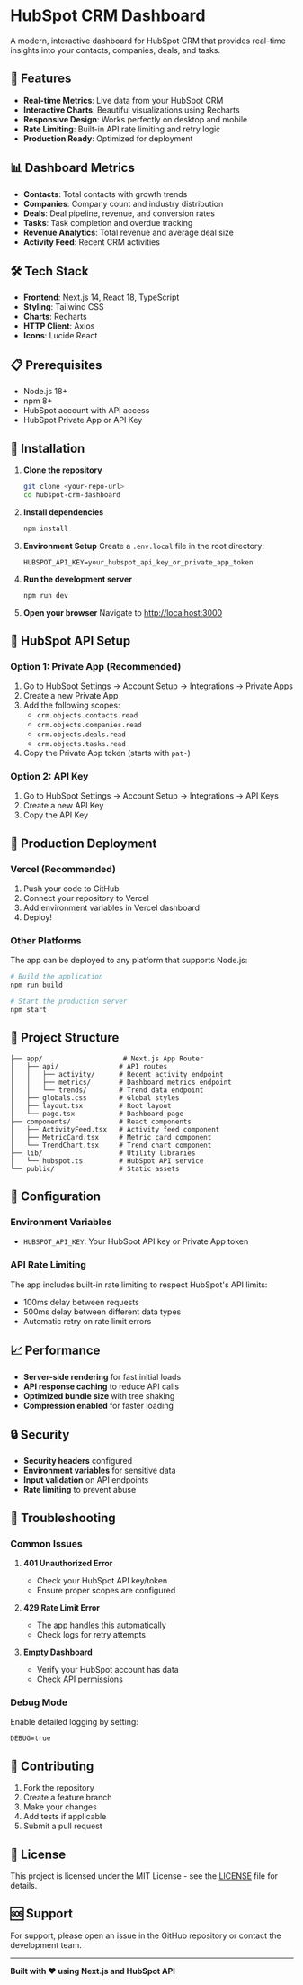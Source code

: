 # HubSpot CRM Dashboard

A modern, interactive dashboard for HubSpot CRM that provides real-time insights into your contacts, companies, deals, and tasks.

## 🚀 Features

- **Real-time Metrics**: Live data from your HubSpot CRM
- **Interactive Charts**: Beautiful visualizations using Recharts
- **Responsive Design**: Works perfectly on desktop and mobile
- **Rate Limiting**: Built-in API rate limiting and retry logic
- **Production Ready**: Optimized for deployment

## 📊 Dashboard Metrics

- **Contacts**: Total contacts with growth trends
- **Companies**: Company count and industry distribution
- **Deals**: Deal pipeline, revenue, and conversion rates
- **Tasks**: Task completion and overdue tracking
- **Revenue Analytics**: Total revenue and average deal size
- **Activity Feed**: Recent CRM activities

## 🛠️ Tech Stack

- **Frontend**: Next.js 14, React 18, TypeScript
- **Styling**: Tailwind CSS
- **Charts**: Recharts
- **HTTP Client**: Axios
- **Icons**: Lucide React

## 📋 Prerequisites

- Node.js 18+ 
- npm 8+
- HubSpot account with API access
- HubSpot Private App or API Key

## 🔧 Installation

1. **Clone the repository**
   ```bash
   git clone <your-repo-url>
   cd hubspot-crm-dashboard
   ```

2. **Install dependencies**
   ```bash
   npm install
   ```

3. **Environment Setup**
   Create a `.env.local` file in the root directory:
   ```env
   HUBSPOT_API_KEY=your_hubspot_api_key_or_private_app_token
   ```

4. **Run the development server**
   ```bash
   npm run dev
   ```

5. **Open your browser**
   Navigate to [http://localhost:3000](http://localhost:3000)

## 🔑 HubSpot API Setup

### Option 1: Private App (Recommended)
1. Go to HubSpot Settings → Account Setup → Integrations → Private Apps
2. Create a new Private App
3. Add the following scopes:
   - `crm.objects.contacts.read`
   - `crm.objects.companies.read`
   - `crm.objects.deals.read`
   - `crm.objects.tasks.read`
4. Copy the Private App token (starts with `pat-`)

### Option 2: API Key
1. Go to HubSpot Settings → Account Setup → Integrations → API Keys
2. Create a new API Key
3. Copy the API Key

## 🚀 Production Deployment

### Vercel (Recommended)
1. Push your code to GitHub
2. Connect your repository to Vercel
3. Add environment variables in Vercel dashboard
4. Deploy!

### Other Platforms
The app can be deployed to any platform that supports Node.js:

```bash
# Build the application
npm run build

# Start the production server
npm start
```

## 📁 Project Structure

```
├── app/                    # Next.js App Router
│   ├── api/               # API routes
│   │   ├── activity/      # Recent activity endpoint
│   │   ├── metrics/       # Dashboard metrics endpoint
│   │   └── trends/        # Trend data endpoint
│   ├── globals.css        # Global styles
│   ├── layout.tsx         # Root layout
│   └── page.tsx           # Dashboard page
├── components/            # React components
│   ├── ActivityFeed.tsx   # Activity feed component
│   ├── MetricCard.tsx     # Metric card component
│   └── TrendChart.tsx     # Trend chart component
├── lib/                   # Utility libraries
│   └── hubspot.ts         # HubSpot API service
└── public/                # Static assets
```

## 🔧 Configuration

### Environment Variables
- `HUBSPOT_API_KEY`: Your HubSpot API key or Private App token

### API Rate Limiting
The app includes built-in rate limiting to respect HubSpot's API limits:
- 100ms delay between requests
- 500ms delay between different data types
- Automatic retry on rate limit errors

## 📈 Performance

- **Server-side rendering** for fast initial loads
- **API response caching** to reduce API calls
- **Optimized bundle size** with tree shaking
- **Compression enabled** for faster loading

## 🔒 Security

- **Security headers** configured
- **Environment variables** for sensitive data
- **Input validation** on API endpoints
- **Rate limiting** to prevent abuse

## 🐛 Troubleshooting

### Common Issues

1. **401 Unauthorized Error**
   - Check your HubSpot API key/token
   - Ensure proper scopes are configured

2. **429 Rate Limit Error**
   - The app handles this automatically
   - Check logs for retry attempts

3. **Empty Dashboard**
   - Verify your HubSpot account has data
   - Check API permissions

### Debug Mode
Enable detailed logging by setting:
```env
DEBUG=true
```

## 🤝 Contributing

1. Fork the repository
2. Create a feature branch
3. Make your changes
4. Add tests if applicable
5. Submit a pull request

## 📄 License

This project is licensed under the MIT License - see the [LICENSE](LICENSE) file for details.

## 🆘 Support

For support, please open an issue in the GitHub repository or contact the development team.

---

**Built with ❤️ using Next.js and HubSpot API** 